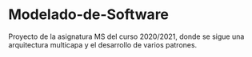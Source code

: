 # Modelado-de-Software
Proyecto de la asignatura MS del curso 2020/2021, donde se sigue una arquitectura multicapa y el desarrollo de varios patrones.
